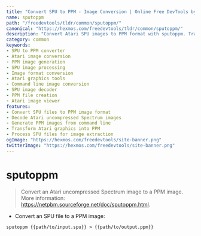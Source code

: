 ```yaml
---
title: "Convert SPU to PPM - Image Conversion | Online Free DevTools by Hexmos"
name: sputoppm
path: "/freedevtools/tldr/common/sputoppm/"
canonical: "https://hexmos.com/freedevtools/tldr/common/sputoppm/"
description: "Convert Atari SPU images to PPM format with sputoppm. Transform your old Atari graphics into a modern image format. Free online tool, no registration required."
category: common
keywords:
- SPU to PPM converter
- Atari image conversion
- PPM image generation
- SPU image processing
- Image format conversion
- Atari graphics tools
- Command line image conversion
- SPU image decoder
- PPM file creation
- Atari image viewer
features:
- Convert SPU files to PPM image format
- Decode Atari uncompressed Spectrum images
- Generate PPM images from command line
- Transform Atari graphics into PPM
- Process SPU files for image extraction
ogImage: "https://hexmos.com/freedevtools/site-banner.png"
twitterImage: "https://hexmos.com/freedevtools/site-banner.png"
---
```


# sputoppm

> Convert an Atari uncompressed Spectrum image to a PPM image.
> More information: <https://netpbm.sourceforge.net/doc/sputoppm.html>.

- Convert an SPU file to a PPM image:

`sputoppm {{path/to/input.spu}} > {{path/to/output.ppm}}`
